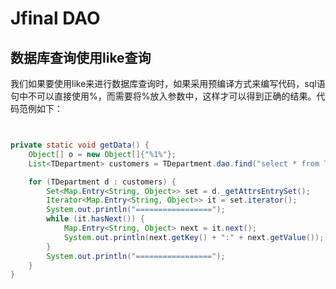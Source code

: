 # Jfinal DAO 

## 数据库查询使用like查询

我们如果要使用like来进行数据库查询时，如果采用预编译方式来编写代码，sql语句中不可以直接使用%，而需要将%放入参数中，这样才可以得到正确的结果。代码范例如下：

```java


private static void getData() {
    Object[] o = new Object[]{"%1%"}; 
    List<TDepartment> customers = TDepartment.dao.find("select * from T_DEPARTMENT where 1=1 " + " and OFFICECODE like ? ", o); 

    for (TDepartment d : customers) { 
        Set<Map.Entry<String, Object>> set = d._getAttrsEntrySet();
        Iterator<Map.Entry<String, Object>> it = set.iterator(); 
        System.out.println("================="); 
        while (it.hasNext()) { 
            Map.Entry<String, Object> next = it.next(); 
            System.out.println(next.getKey() + ":" + next.getValue()); 
        } 
        System.out.println("================="); 
    }
}


```
